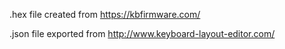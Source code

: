 .hex file created from https://kbfirmware.com/

.json file exported from http://www.keyboard-layout-editor.com/

